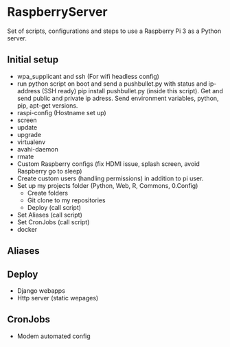 # RaspberryServer
Set of scripts, configurations and steps to use a Raspberry Pi 3 as a Python server.


## Initial setup
* wpa_supplicant and ssh (For wifi headless config)
* run python script on boot and send a pushbullet.py with status and ip-address (SSH ready)
  pip install pushbullet.py (inside this script). Get and send public and private ip adress. Send environment variables, python, pip, apt-get versions.
* raspi-config  (Hostname set up)
* screen
* update
* upgrade
* virtualenv
* avahi-daemon
* rmate
* Custom Raspberry configs (fix HDMI issue, splash screen, avoid Raspberry go to sleep) 
* Create custom users (handling permissions) in addition to pi user.
* Set up my projects folder (Python, Web, R, Commons, 0.Config)
  * Create folders
  * Git clone to my repositories
  * Deploy (call script)
* Set Aliases (call script)
* Set CronJobs (call script)
* docker

## Aliases


## Deploy
* Django webapps
* Http server (static wepages)


## CronJobs
* Modem automated config
